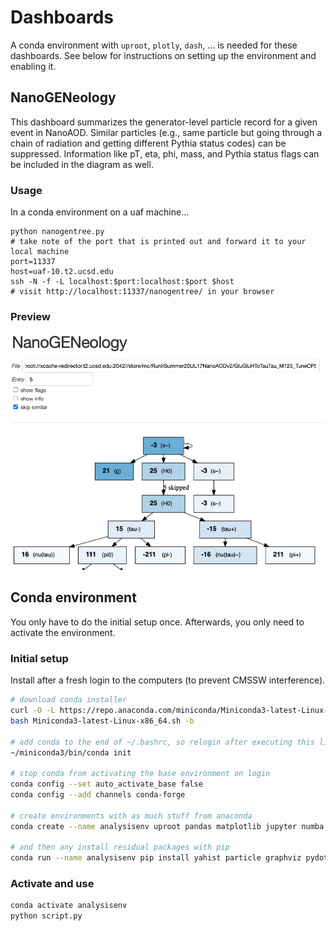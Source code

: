 # Dashboards

A conda environment with `uproot`, `plotly`, `dash`, ...
is needed for these dashboards. See below for instructions on setting
up the environment and enabling it.

## NanoGENeology

This dashboard summarizes the generator-level particle
record for a given event in NanoAOD. Similar particles (e.g.,
same particle but going through a chain of radiation and getting
different Pythia status codes) can be suppressed.
Information like pT, eta, phi, mass, and Pythia status flags
can be included in the diagram as well.

### Usage

In a conda environment on a uaf machine...
```
python nanogentree.py
# take note of the port that is printed out and forward it to your local machine
port=11337
host=uaf-10.t2.ucsd.edu
ssh -N -f -L localhost:$port:localhost:$port $host
# visit http://localhost:11337/nanogentree/ in your browser
```

### Preview
<img src="images/nanogentree_preview.png" />

## Conda environment

You only have to do the initial setup once. Afterwards, 
you only need to activate the environment.

### Initial setup

Install after a fresh login to the computers (to prevent CMSSW interference).
```bash
# download conda installer
curl -O -L https://repo.anaconda.com/miniconda/Miniconda3-latest-Linux-x86_64.sh
bash Miniconda3-latest-Linux-x86_64.sh -b 

# add conda to the end of ~/.bashrc, so relogin after executing this line
~/miniconda3/bin/conda init

# stop conda from activating the base environment on login
conda config --set auto_activate_base false
conda config --add channels conda-forge

# create environments with as much stuff from anaconda
conda create --name analysisenv uproot pandas matplotlib jupyter numba graphviz

# and then any install residual packages with pip
conda run --name analysisenv pip install yahist particle graphviz pydot dash plotly
```

### Activate and use

```bash
conda activate analysisenv
python script.py
```
